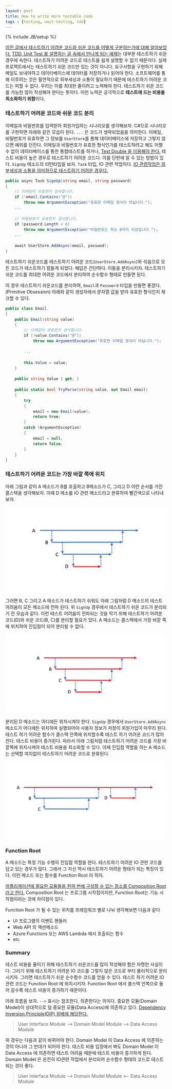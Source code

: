 ```yaml
---
layout: post
title: How to write more testable code
tags : [testing, unit-testing, tdd]
---
```

{% include JB/setup %}

[이전 글에서 테스트하기 어려운 코드와 쉬운 코드를 어떻게 구분하는가에 대해 알아보았다.](/testable-code) [TDD, Unit Test 를 설명하는 글 속에서 만나게 되는 예제](http://osherove.com/tdd-kata-1/)는 대부분 테스트하기 쉬운 경우에 속한다. 테스트하기 어려운 코드로 테스트를 쉽게 설명할 수 없기 때문이다. 실제 프로젝트에서는 테스트하기 쉬운 코드만 있는 것이 아니다. 요구사항을 구현하기 위해 메일도 보내야하고 데이터베이스에 데이터를 저장하거나 읽어야 한다. 소프트웨어를 통해 이루려는 것은 필연적으로 외부세상과 소통이 필요하기 때문에 테스트하기 어려운 코드는 피할 수 없다. 우리는 이를 최대한 줄이려고 노력해야 한다. 테스트하기 쉬운 코드를 가능한 많이 작성해야 한다는 뜻이다. 이런 노력은 궁극적으로 **테스트에 드는 비용을 최소화하기 위함**이다.

<!-- break -->

### 테스트하기 어려운 코드와 쉬운 코드 분리

이메일과 비밀번호를 입력받아 회원가입하는 시나리오를 생각해보자. C#으로 시나리오를 구현하면 아래와 같은 모습이 된다. `...` 은 코드가 생략되었음을 의미한다. 이메일, 비밀번호가 유효하면 그 정보를 `UserStore`를 통해 데이터베이스에 저장하고 그렇지 않으면 예외를 던진다. 이메일과 비밀번호가 유효한 형식인가를 테스트하려고 해도 어쩔 수 없이 데이터베이스를 통한 통합테스트를 하거나, [Test Double 을 이용해야 한다.](http://xunitpatterns.com/Test%20Double.html) 테스트 비용이 높은 경우로 테스트하기 어려운 코드다. 이를 단번에 알 수 있는 방법이 있다. `SignUp` 메소드의 리턴타입을 보자. `Task` 타입, IO 관련 작업이다. [IO 관련작업은 외부세상과 소통을 의미하므로 테스트하기 어려운 경우다.](/testable-code#리턴타입별-테스트-용이성)

```c#
public async Task SignUp(string email, string password)
{
    // 이메일이 유효한지 검사합니다.
    if (!email.Contains("@"))
        throw new ArgumentException("유효한 이메일 형식이 아닙니다.");
    ...

    // 비밀번호가 유효한지 검사합니다.
    if (password.Length < 8)
        throw new ArgumentException("비밀번호는 최소 8자리 이상입니다.");
    ...

    await UserStore.AddAsync(email, passwod);
}
```

테스트하기 쉬운코드를 테스트하기 어려운 코드(`UserStore.AddAsync`)와 섞음으로 모든 코드가 테스트하기 힘들게 되었다. 해답은 간단하다. 이들을 분리시키자. 테스트하기 쉬운 코드를 최대한 어려운 코드에서 분리하여 순수함수 형태로 만들면 된다.

이 경우 테스트하기 쉬운코드를 분리하여, `Email`과 `Password` 타입을 만들면 좋겠다. (Primitive Obsession) 아래와 같이 생성자에서 문자열 값을 받아 유효한 형식인지 체크할 수 있다.

```c#
public class Email
{
    public Email(string value)
    {
        // 이메일이 유효한지 검사합니다.
        if (!value.Contains("@"))
            throw new ArgumentException("유효한 이메일 형식이 아닙니다.");

        ...
        
        this.Value = value;
    }

    public string Value { get; }

    public static bool TryParse(string value, out Email email)
    {
        try
        {
            email = new Email(value);
            return true;
        }
        catch (ArgumentException)
        {
            email = null;
            return false;
        }
    }
}
```

### 테스트하기 어려운 코드는 가장 바깥 쪽에 위치

아래 그림과 같이 A 메소드가 B를 호출하고 B메소드가 C, 그리고 D 이런 순서를 가진 콜스택을 생각해보자. 이때 D 메소를 IO 관련 메소드라고 분류하여 빨간색으로 나타내보자.

![picture1](../images/how-to-write-more-testable-code/picture1.png)

그러면 B, C 그리고 A 메소드가 테스트하기 쉬워도 아래 그림처럼 D 메소드의 테스트 어려움이 모든 메소드에 전파 된다. 위 `SignUp` 경우에서 테스트하기 쉬운 코드가 분리되기 전 모습과 같다. 이런 테스트 어려움이 전파되는 것을 막기 위해 테스트하기 어려운 코드(D)와 쉬운 코드(B, C)를 분리할 필요가 있다. A 메소드는 콜스택에서 가장 바깥 쪽에 위치하여 진입점이 되어 분리될 수 없다.

![picture2](../images/how-to-write-more-testable-code/picture2.png)

분리된 D 메소드는 어디에든 위치시켜야 한다. `SignUp` 경우에서 `UserStore.AddAsync` 메소드가 어디에든 위치하여 실행되어야 사용자 정보가 저장이 회원가입이 마무리 된다. 테스트 하기 어려운 함수가 콜스택 안쪽에 위치할수록 테스트 하기 어려운 코드가 많아진다. 테스트 비용이 증가된다. 따라서 아래 그림처럼 테스트하기 어려운 코드를 가장 바깥쪽에 위치시켜야 테스트 비용을 최소화할 수 있다. 이때 진입점 역할을 하는 A 메소드는 선택할 여지없이 테스트하기 어려운 코드로 분류된다.

![picture3](../images/how-to-write-more-testable-code/picture3.png)

### Function Root

A 메소드는 특정 기능 수행의 진입점 역할을 한다. 테스트하기 어려운 IO 관련 코드를 담고 있는 경우가 많다. 그래서 그 자신 역시 테스트하기 어려운 형태가 되는 특징이 있다. 이런 메소드 또는 함수를 Function Root 라 하자.

[어플리케이션에 필요한 모듈들을 한꺼 번에 구성할 수 있는 장소를 Composition Root 라고 한다.](http://blog.ploeh.dk/2011/07/28/CompositionRoot/) Composition Root 는 프로그램 시작점이지만, Function Root는 기능 시작점이라는 것에 차이점이 있다.

Function Root 가 될 수 있는 위치를 프레임워크 별로 나눠 생각해보면 다음과 같다

* UI 프로그램의 이벤트 핸들러
* Web API 의 액션메소드
* Azure Functions 또는 AWS Lambda 에서 호출되는 함수
* etc 

### Summary

테스트 비용을 줄이기 위해 테스트하기 쉬운코드를 많이 작성해야 함은 자명한 사실이다. 그러기 위해 테스트하기 어려운 IO 코드를 그렇지 않은 코드로 부터 물리적으로 분리 시키자. 그러면 테스트하기 쉬운 순수함수 코드를 얻을 수 있다. 테스트 하기 어려운 IO 관련 코드는 Function Root 에 위치시키자. Function Root 에서 콜스택 안쪽으로 들어 갈수록 테스트 비용이 증가하기 때문이다.

아래 흐름을 보자. `-->` 표시는 참조한다, 의존한다는 의미다. 중요한 모듈(Domain Model)이 상대적으로 덜 중요한 모듈(Data Access)에 의존하고 있다. [Dependency Inversion Principle(DIP) 위배에 해당한다.](https://en.wikipedia.org/wiki/Dependency_inversion_principle)

> User Interface Module --> Domain Model Module --> Data Access Module

위 경우는 다음과 같이 바뀌어야 한다. Domain Model 이 Data Access 에 의존하는 것이 아니라 그 반대가 되어야 한다. 테스트 비용 입장에서 봐도 Domain Model 이 Data Access 에 의존하면 테스트 어려움 때문에 테스트 비용이 증가하게 된다. Domain Model 은 온전히 IO관련 작업에서 분리되어 순수함수 형태의 코드로 테스트 되는 것이 좋다.

> User Interface Module --> Domain Model Module <-- Data Access Module
